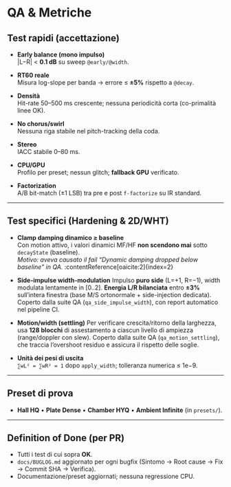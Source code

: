 # QA & Metriche

## Test rapidi (accettazione)

- **Early balance (mono impulso)**  
  |L−R| < **0.1 dB** su sweep `@early/@width`.

- **RT60 reale**  
  Misura log-slope per banda → errore ≤ **±5%** rispetto a `@decay`.

- **Densità**  
  Hit-rate 50–500 ms crescente; nessuna periodicità corta (co-primalità linee OK).

- **No chorus/swirl**  
  Nessuna riga stabile nel pitch-tracking della coda.

- **Stereo**  
  IACC stabile 0–80 ms.

- **CPU/GPU**  
  Profilo per preset; nessun glitch; **fallback GPU** verificato.

- **Factorization**  
  A/B bit-match (±1 LSB) tra pre e post `f-factorize` su IR standard.

---

## Test specifici (Hardening & 2D/WHT)

- **Clamp damping dinamico ≥ baseline**  
  Con motion attivo, i valori dinamici MF/HF **non scendono mai** sotto `decayState` (baseline).  
  _Motivo: aveva causato il fail “Dynamic damping dropped below baseline” in QA._ :contentReference[oaicite:2]{index=2}

- **Side-impulse width-modulation**
  Impulso **puro side** (L=+1, R=−1), width modulata lentamente in [0..2].
  **Energia L/R bilanciata** entro **±3%** sull’intera finestra (base M/S ortonormale + side-injection dedicata).
  Coperto dalla suite QA (`qa_side_impulse_width`), con report automatico nel pipeline CI.

- **Motion/width (settling)**
  Per verificare crescita/ritorno della larghezza, usa **128 blocchi** di assestamento a ciascun livello di ampiezza (range/doppler con slew).
  Coperto dalla suite QA (`qa_motion_settling`), che traccia l’overshoot residuo e assicura il rispetto delle soglie.

- **Unità dei pesi di uscita**  
  `∑wL² = ∑wR² = 1` dopo `apply_width`; tolleranza numerica ≤ 1e−9.

---

## Preset di prova
- **Hall HQ** • **Plate Dense** • **Chamber HYQ** • **Ambient Infinite** (in `presets/`).

---

## Definition of Done (per PR)
- Tutti i test di cui sopra **OK**.
- `docs/BUGLOG.md` aggiornato per ogni bugfix (Sintomo → Root cause → Fix → Commit SHA → Verifica).
- Documentazione/preset aggiornati; nessuna regressione CPU.
